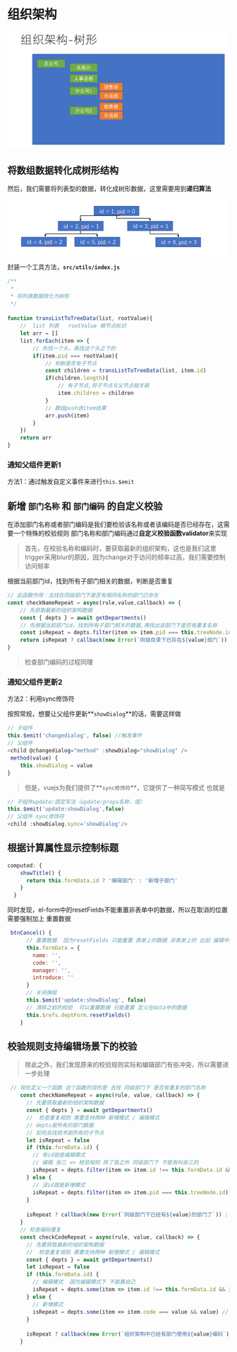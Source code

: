 # 组织架构

![image-20200828105046683](./img/image-20200828105046683.png)

## 将数组数据转化成树形结构

然后，我们需要将列表型的数据，转化成树形数据，这里需要用到**递归算法**

![image-20200721010931214](./img/image-20200721010931214.png)

封装一个工具方法，**`src/utils/index.js`**

```js
/**
 * 
 * 将列表数据转化为树形
 */

function transListToTreeData(list, rootValue){
    //  list 列表   rootValue 根节点标识
    let arr = []
    list.forEach(item => {
        // 先找一个头，再找这个头之下的 
        if(item.pid === rootValue){
            // 判断是否有子节点
            const children = transListToTreeData(list, item.id)
            if(children.length){
                // 有子节点,将子节点与父节点相关联
                item.children = children
            }
            // 数组push进item结果
            arr.push(item)
        }
    })
    return arr
}
```

### 通知父组件更新1

方法1：通过触发自定义事件来进行`this.$emit`

## 新增 `部门名称` 和 `部门编码` 的自定义校验

在添加部门名称或者部门编码是我们要检验该名称或者该编码是否已经存在，这需要一个特殊的校验规则
部门名称和部门编码通过**自定义校验函数validator**来实现

>首先，在校验名称和编码时，要获取最新的组织架构，这也是我们这里trigger采用blur的原因，因为change对于访问的频率过高，我们需要控制访问频率

根据当前部门id，找到所有子部门相关的数据，判断是否重复

```js
// 此函数作用：去找在同级部门下是否有相同名称的部门已存在
const checkNameRepeat = async(rule,value,callback) => {
    // 先获取最新的组织架构数据
    const { depts } = await getDepartments()
    // 先根据当前部门id，找到所有子部门相关的数据,再找出该部门下是否有重复名称
    const isRepeat = depts.filter(item => item.pid === this.treeNode.id).some(item => item.name === value)
    return isRepeat ? callback(new Error(`同级目录下已存在${value}部门`)) : callback()
}
```

> 检查部门编码的过程同理

### 通知父组件更新2

方法2：利用sync修饰符

按照常规，想要让父组件更新**`showDialog`**的话，需要这样做

```js
// 子组件
this.$emit('changedialog', false) //触发事件
// 父组件
<child @changedialog="method" :showDialog="showDialog" />
 method(value) {
    this.showDialog = value
}
```

>但是，vuejs为我们提供了**`sync修饰符`**，它提供了一种简写模式 也就是

```js
// 子组件update:固定写法（update:props名称，值）
this.$emit('update:showDialog',false)
// 父组件 sync修饰符
<child :showDialog.sync='showDialog'/>
```

## 根据计算属性显示控制标题

```js
computed: {
    showTitle() {
      return this.formData.id ? '编辑部门' : '新增子部门'
    }
  }
```

同时发现，el-form中的resetFields不能重置非表单中的数据，所以在取消的位置需要强制加上 重置数据

```js
 btnCancel() {
      // 重置数据  因为resetFields 只能重置 表单上的数据 非表单上的 比如 编辑中id 不能重置
      this.formData = {
        name: '',
        code: '',
        manager: '',
        introduce: ''
      }
      // 关闭弹层
      this.$emit('update:showDialog', false)
      // 清除之前的校验  可以重置数据 只能重置 定义在data中的数据
      this.$refs.deptForm.resetFields()
    }
```

## 校验规则支持编辑场景下的校验

>除此之外，我们发现原来的校验规则实际和编辑部门有些冲突，所以需要进一步处理

```js
 // 现在定义一个函数 这个函数的目的是 去找 同级部门下 是否有重复的部门名称
    const checkNameRepeat = async(rule, value, callback) => {
      // 先要获取最新的组织架构数据
      const { depts } = await getDepartments()
      //  检查重复规则 需要支持两种 新增模式 / 编辑模式
      // depts是所有的部门数据
      // 如何去找技术部所有的子节点
      let isRepeat = false
      if (this.formData.id) {
        // 有id就是编辑模式
        // 编辑 张三 => 校验规则 除了我之外 同级部门下 不能有叫张三的
        isRepeat = depts.filter(item => item.id !== this.formData.id && item.pid === this.treeNode.pid).some(item => item.name === value)
      } else {
        // 没id就是新增模式
        isRepeat = depts.filter(item => item.pid === this.treeNode.id).some(item => item.name === value)
      }

      isRepeat ? callback(new Error(`同级部门下已经有${value}的部门了`)) : callback()
    }
    // 检查编码重复
    const checkCodeRepeat = async(rule, value, callback) => {
      // 先要获取最新的组织架构数据
      //  检查重复规则 需要支持两种 新增模式 / 编辑模式
      const { depts } = await getDepartments()
      let isRepeat = false
      if (this.formData.id) {
        // 编辑模式  因为编辑模式下 不能算自己
        isRepeat = depts.some(item => item.id !== this.formData.id && item.code === value && value)
      } else {
        // 新增模式
        isRepeat = depts.some(item => item.code === value && value) // 这里加一个 value不为空 因为我们的部门有可能没有code
      }

      isRepeat ? callback(new Error(`组织架构中已经有部门使用${value}编码`)) : callback()
    }
```
